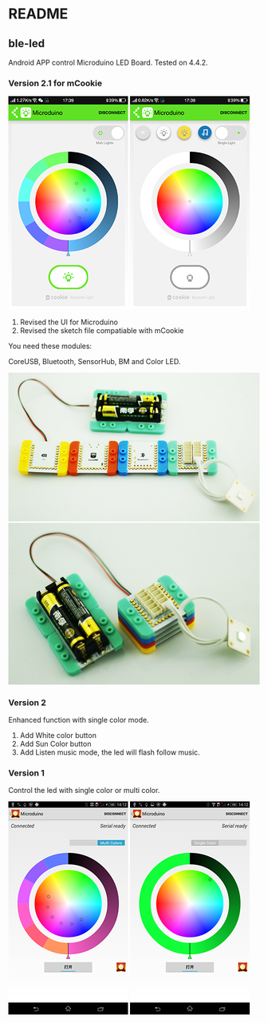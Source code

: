 # README

## ble-led 

Android APP control Microduino LED Board.
Tested on 4.4.2.

### Version 2.1 for mCookie

![](docs/mlight_01.png)
![](docs/mlight_02.png)

1. Revised the UI for Microduino
2. Revised the sketch file compatiable with mCookie

You need these modules: 

CoreUSB, Bluetooth, SensorHub, BM and Color LED.

![](docs/mCookie_01.jpg)
![](docs/mCookie_02.jpg)

### Version 2

Enhanced function with single color mode.

1. Add White color button
2. Add Sun Color button
3. Add Listen music mode, the led will flash follow music. 

### Version 1 

Control the led with single color or multi color.

![](docs/led-1.png)
![](docs/led-2.png)

